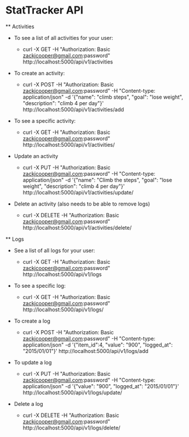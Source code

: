 # StatTracker API

** Activities

* To see a list of all activities for your user:
  * curl -X GET -H "Authorization: Basic zackjcooper@gmail.com:password" http://localhost:5000/api/v1/activities

* To create an activity:
  * curl -X POST -H "Authorization: Basic zackjcooper@gmail.com:password" -H "Content-type: application/json" -d '{"name": "climb steps", "goal": "lose weight", "description": "climb 4 per day"}' http://localhost:5000/api/v1/activities/add

* To see a specific activity:
  * curl -X GET -H "Authorization: Basic zackjcooper@gmail.com:password" http://localhost:5000/api/v1/activities/<id>

* Update an activity
  * curl -X PUT -H "Authorization: Basic zackjcooper@gmail.com:password" -H "Content-type: application/json" -d '{"name": "Climb the steps", "goal": "lose weight", "description": "climb 4 per day"}' http://localhost:5000/api/v1/activities/update/<id>

* Delete an activity (also needs to be able to remove logs)
  * curl -X DELETE -H "Authorization: Basic zackjcooper@gmail.com:password" http://localhost:5000/api/v1/activities/delete/<id>





** Logs

* See a list of all logs for your user:
  * curl -X GET -H "Authorization: Basic zackjcooper@gmail.com:password" http://localhost:5000/api/v1/logs

* To see a specific log:
  * curl -X GET -H "Authorization: Basic zackjcooper@gmail.com:password" http://localhost:5000/api/v1/logs/<id>

* To create a log
  * curl -X POST -H "Authorization: Basic zackjcooper@gmail.com:password" -H "Content-type: application/json" -d '{"item_id":4, "value": "900", "logged_at": "2015/01/01"}' http://localhost:5000/api/v1/logs/add

* To update a log
  * curl -X PUT -H "Authorization: Basic zackjcooper@gmail.com:password" -H "Content-type: application/json" -d '{"value": "900", "logged_at": "2015/01/01"}' http://localhost:5000/api/v1/logs/update/<id>

* Delete a log
  * curl -X DELETE -H "Authorization: Basic zackjcooper@gmail.com:password" http://localhost:5000/api/v1/logs/delete/<id>
